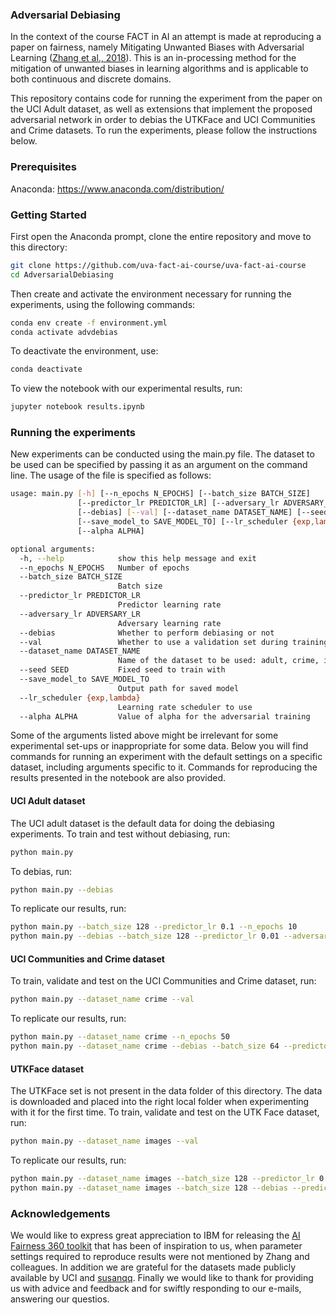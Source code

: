 ### Adversarial Debiasing

In the context of the course FACT in AI an attempt is made at reproducing a paper on fairness, namely
Mitigating Unwanted Biases with Adversarial Learning ([Zhang et al., 2018](https://arxiv.org/abs/1801.07593)). This is an in-processing method for the mitigation of unwanted biases in learning algorithms and is applicable to both continuous and discrete domains.

This repository contains code for running the experiment from the paper on the UCI Adult dataset,
as well as extensions that implement the proposed adversarial network in order to debias the
UTKFace and UCI Communities and Crime datasets. To run the experiments,
please follow the instructions below.

### Prerequisites
Anaconda: https://www.anaconda.com/distribution/

### Getting Started
First open the Anaconda prompt, clone the entire repository and move to this directory:
```bash
git clone https://github.com/uva-fact-ai-course/uva-fact-ai-course
cd AdversarialDebiasing
```

Then create and activate the environment necessary for running the experiments, using the following commands:
```bash
conda env create -f environment.yml
conda activate advdebias
```

To deactivate the environment, use:
```bash
conda deactivate
```

To view the notebook with our experimental results, run:
```bash
jupyter notebook results.ipynb
```

### Running the experiments
New experiments can be conducted using the main.py file. The dataset to be used can be specified by passing it as an argument on the command line. The usage of the file is specified as follows:

```bash
usage: main.py [-h] [--n_epochs N_EPOCHS] [--batch_size BATCH_SIZE]
               [--predictor_lr PREDICTOR_LR] [--adversary_lr ADVERSARY_LR]
               [--debias] [--val] [--dataset_name DATASET_NAME] [--seed SEED]
               [--save_model_to SAVE_MODEL_TO] [--lr_scheduler {exp,lambda}]
               [--alpha ALPHA]

optional arguments:
  -h, --help            show this help message and exit
  --n_epochs N_EPOCHS   Number of epochs
  --batch_size BATCH_SIZE
                        Batch size
  --predictor_lr PREDICTOR_LR
                        Predictor learning rate
  --adversary_lr ADVERSARY_LR
                        Adversary learning rate
  --debias              Whether to perform debiasing or not
  --val                 Whether to use a validation set during training
  --dataset_name DATASET_NAME
                        Name of the dataset to be used: adult, crime, images
  --seed SEED           Fixed seed to train with
  --save_model_to SAVE_MODEL_TO
                        Output path for saved model
  --lr_scheduler {exp,lambda}
                        Learning rate scheduler to use
  --alpha ALPHA         Value of alpha for the adversarial training
```

Some of the arguments listed above might be irrelevant for some experimental set-ups or inappropriate for some data. Below you will find commands for running an experiment with the default settings on a specific dataset, including arguments specific to it. Commands for reproducing the results presented in the notebook are also provided.

#### UCI Adult dataset
The UCI adult dataset is the default data for doing the debiasing experiments. To train and test without debiasing, run:
```bash
python main.py
```

To debias, run:
```bash
python main.py --debias
```

To replicate our results, run:
```bash
python main.py --batch_size 128 --predictor_lr 0.1 --n_epochs 10
python main.py --debias --batch_size 128 --predictor_lr 0.01 --adversary_lr 0.001 --n_epochs 30 --alpha 0.3
```

#### UCI Communities and Crime dataset
To train, validate and test on the UCI Communities and Crime dataset, run:

```bash
python main.py --dataset_name crime --val
```

To replicate our results, run:
```bash
python main.py --dataset_name crime --n_epochs 50
python main.py --dataset_name crime --debias --batch_size 64 --predictor_lr 0.002 --adversary_lr 0.005 --n_epochs 210 --alpha 1
```

#### UTKFace dataset
The UTKFace set is not present in the data folder of this directory. The data is downloaded and placed into the right local folder when experimenting with it for the first time. To train, validate and test on the UTK Face dataset, run:

```bash
python main.py --dataset_name images --val
```

To replicate our results, run:
```bash
python main.py --dataset_name images --batch_size 128 --predictor_lr 0.001 --n_epochs 30
python main.py --dataset_name images --batch_size 128 --debias --predictor_lr 0.001 --adversary_lr 0.001 --n_epochs 30 --alpha 0.1
```


### Acknowledgements
We would like to express great appreciation to IBM for releasing the [AI Fairness 360 toolkit](https://github.com/IBM/AIF360) that has been of inspiration to us, when parameter settings required to reproduce results were not mentioned by Zhang and colleagues. In addition we are grateful for the datasets made publicly available by UCI and [susanqq](https://github.com/susanqq). Finally we would like to thank for providing us with advice and feedback and for swiftly responding to our e-mails, answering our questios.
